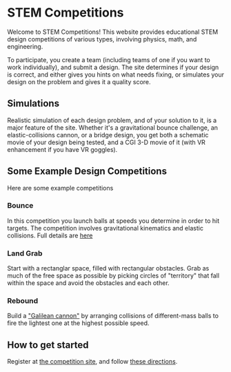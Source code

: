 # STEM Competitions

Welcome to STEM Competitions!  This website provides educational STEM design competitions of various types, involving physics, math, and engineering.  

To participate, you create a team (including teams of one if you want to work individually), and submit a design.  The site determines if your design is correct, and either gives you hints on what needs fixing, or simulates your design on the problem and gives it a quality score.

## Simulations

Realistic simulation of each design problem, and of your solution to it, is a
major feature of the site.  Whether it's a gravitational bounce challenge, an elastic-collisions cannon, or a bridge design, you get both a schematic movie
of your design being tested, and a CGI 3-D movie of it (with VR enhancement if you have VR goggles).

## Some Example Design Competitions
Here are some example competitions

### Bounce
In this competition you launch balls at speeds you determine in order to hit targets.  The competition involves gravitational kinematics and elastic collisions.  Full details are [here](Cmps/Bounce/Instructions.html)

### Land Grab
Start with a rectanglar space, filled with rectangular obstacles.  Grab as much of the free space as possible by picking circles of "territory" that fall within the space and avoid the obstacles and each other.

### Rebound
Build a ["Galilean cannon"](https://en.wikipedia.org/wiki/Galilean_cannon) by arranging collisions of different-mass balls to fire the lightest one at the highest possible speed.

## How to get started

Register at [the competition site](http://www.softwareinventions.com/PhysicsCompetition), and follow [these directions](Instructions.html).